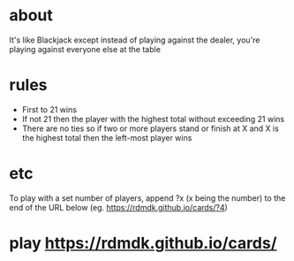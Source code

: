 # about
It's like Blackjack except instead of playing against the dealer, you're playing against everyone else at the table

# rules
- First to 21 wins
- If not 21 then the player with the highest total without exceeding 21 wins
- There are no ties so if two or more players stand or finish at X and X is the highest total then the left-most player wins

# etc
To play with a set number of players, append ?x (x being the number) to the end of the URL below (eg. https://rdmdk.github.io/cards/?4)

# play https://rdmdk.github.io/cards/
